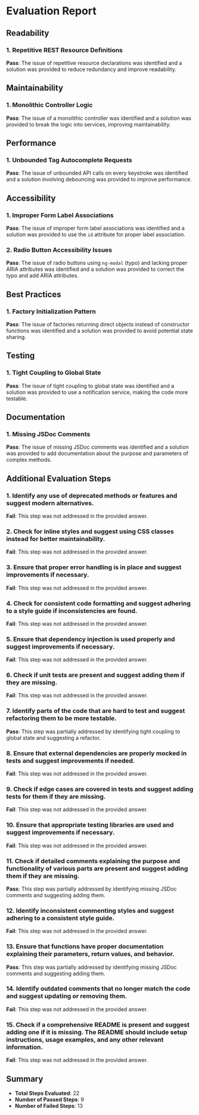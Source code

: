 # Evaluation Report

## Readability
### 1. Repetitive REST Resource Definitions
**Pass**: The issue of repetitive resource declarations was identified and a solution was provided to reduce redundancy and improve readability.

## Maintainability
### 1. Monolithic Controller Logic
**Pass**: The issue of a monolithic controller was identified and a solution was provided to break the logic into services, improving maintainability.

## Performance
### 1. Unbounded Tag Autocomplete Requests
**Pass**: The issue of unbounded API calls on every keystroke was identified and a solution involving debouncing was provided to improve performance.

## Accessibility
### 1. Improper Form Label Associations
**Pass**: The issue of improper form label associations was identified and a solution was provided to use the `id` attribute for proper label association.

### 2. Radio Button Accessibility Issues
**Pass**: The issue of radio buttons using `ng-modal` (typo) and lacking proper ARIA attributes was identified and a solution was provided to correct the typo and add ARIA attributes.

## Best Practices
### 1. Factory Initialization Pattern
**Pass**: The issue of factories returning direct objects instead of constructor functions was identified and a solution was provided to avoid potential state sharing.

## Testing
### 1. Tight Coupling to Global State
**Pass**: The issue of tight coupling to global state was identified and a solution was provided to use a notification service, making the code more testable.

## Documentation
### 1. Missing JSDoc Comments
**Pass**: The issue of missing JSDoc comments was identified and a solution was provided to add documentation about the purpose and parameters of complex methods.

## Additional Evaluation Steps
### 1. Identify any use of deprecated methods or features and suggest modern alternatives.
**Fail**: This step was not addressed in the provided answer.

### 2. Check for inline styles and suggest using CSS classes instead for better maintainability.
**Fail**: This step was not addressed in the provided answer.

### 3. Ensure that proper error handling is in place and suggest improvements if necessary.
**Fail**: This step was not addressed in the provided answer.

### 4. Check for consistent code formatting and suggest adhering to a style guide if inconsistencies are found.
**Fail**: This step was not addressed in the provided answer.

### 5. Ensure that dependency injection is used properly and suggest improvements if necessary.
**Fail**: This step was not addressed in the provided answer.

### 6. Check if unit tests are present and suggest adding them if they are missing.
**Fail**: This step was not addressed in the provided answer.

### 7. Identify parts of the code that are hard to test and suggest refactoring them to be more testable.
**Pass**: This step was partially addressed by identifying tight coupling to global state and suggesting a refactor.

### 8. Ensure that external dependencies are properly mocked in tests and suggest improvements if needed.
**Fail**: This step was not addressed in the provided answer.

### 9. Check if edge cases are covered in tests and suggest adding tests for them if they are missing.
**Fail**: This step was not addressed in the provided answer.

### 10. Ensure that appropriate testing libraries are used and suggest improvements if necessary.
**Fail**: This step was not addressed in the provided answer.

### 11. Check if detailed comments explaining the purpose and functionality of various parts are present and suggest adding them if they are missing.
**Pass**: This step was partially addressed by identifying missing JSDoc comments and suggesting adding them.

### 12. Identify inconsistent commenting styles and suggest adhering to a consistent style guide.
**Fail**: This step was not addressed in the provided answer.

### 13. Ensure that functions have proper documentation explaining their parameters, return values, and behavior.
**Pass**: This step was partially addressed by identifying missing JSDoc comments and suggesting adding them.

### 14. Identify outdated comments that no longer match the code and suggest updating or removing them.
**Fail**: This step was not addressed in the provided answer.

### 15. Check if a comprehensive README is present and suggest adding one if it is missing. The README should include setup instructions, usage examples, and any other relevant information.
**Fail**: This step was not addressed in the provided answer.

## Summary
- **Total Steps Evaluated**: 22
- **Number of Passed Steps**: 9
- **Number of Failed Steps**: 13